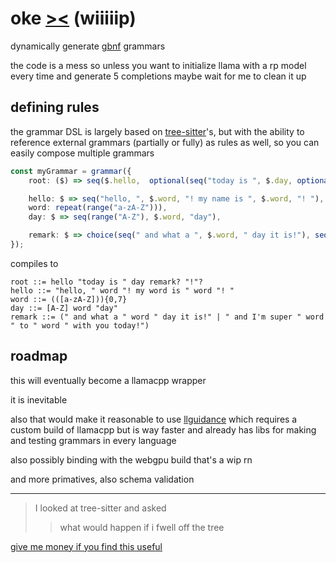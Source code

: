 # oke [><](https://www.youtube.com/watch?v=tog6_AZO4p4) (wiiiiip)

dynamically generate
[gbnf](https://github.com/ggml-org/llama.cpp/blob/b55f06e1aa67fb10e89f53e31bbccf37eb2678ea/grammars/README.md)
grammars

the code is a mess so unless you want to initialize llama with a rp model every
time and generate 5 completions maybe wait for me to clean it up

## defining rules

the grammar DSL is largely based on
[tree-sitter](https://tree-sitter.github.io/tree-sitter/creating-parsers/2-the-grammar-dsl.html)'s,
but with the ability to reference external grammars (partially or fully) as
rules as well, so you can easily compose multiple grammars

```ts
const myGrammar = grammar({
    root: ($) => seq($.hello,  optional(seq("today is ", $.day, optional($.remark), "!"))),

    hello: $ => seq("hello, ", $.word, "! my name is ", $.word, "! "),
    word: repeat(range("a-zA-Z"))),
    day: $ => seq(range("A-Z"), $.word, "day"),

    remark: $ => choice(seq(" and what a ", $.word, " day it is!"), seq(" and I'm super ", $.word, " to ", $.word, " with you today!"))
});
```

compiles to

```ebnf
root ::= hello "today is " day remark? "!"?
hello ::= "hello, " word "! my word is " word "! "
word ::= (([a-zA-Z])){0,7}
day ::= [A-Z] word "day"
remark ::= (" and what a " word " day it is!" | " and I'm super " word " to " word " with you today!")
```

## roadmap

this will eventually become a llamacpp wrapper

it is inevitable

also that would make it reasonable to use
[llguidance](https://github.com/ggml-org/llama.cpp/blob/master/docs/llguidance.md)
which requires a custom build of llamacpp but is way faster and already has libs
for making and testing grammars in every language

also possibly binding with the webgpu build that's a wip rn

and more primatives, also schema validation

---

> I looked at tree-sitter and asked
>
>> what would happen if i fwell off the tree

[give me money if you find this useful](https://github.com/sponsors/oofdere/)
